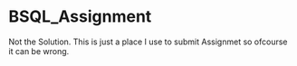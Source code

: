 # BSQL_Assignment
Not the Solution. This is just a place I use to submit Assignmet so ofcourse it can be wrong.
